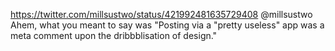 https://twitter.com/millsustwo/status/421992481635729408 @millsustwo Ahem, what you meant to say was "Posting via a "pretty useless" app was a meta comment upon the dribbblisation of design."